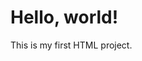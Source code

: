 
<!DOCTYPE html>
<html lang="en">
<head>
  <meta charset="UTF-8" />
  <meta name="viewport" content="width=device-width, initial-scale=1.0" />
  <title>My First HTML Page</title>
</head>
<body>
  <h1>Hello, world!</h1>
  <p>This is my first HTML project.</p>
</body>
</html>
